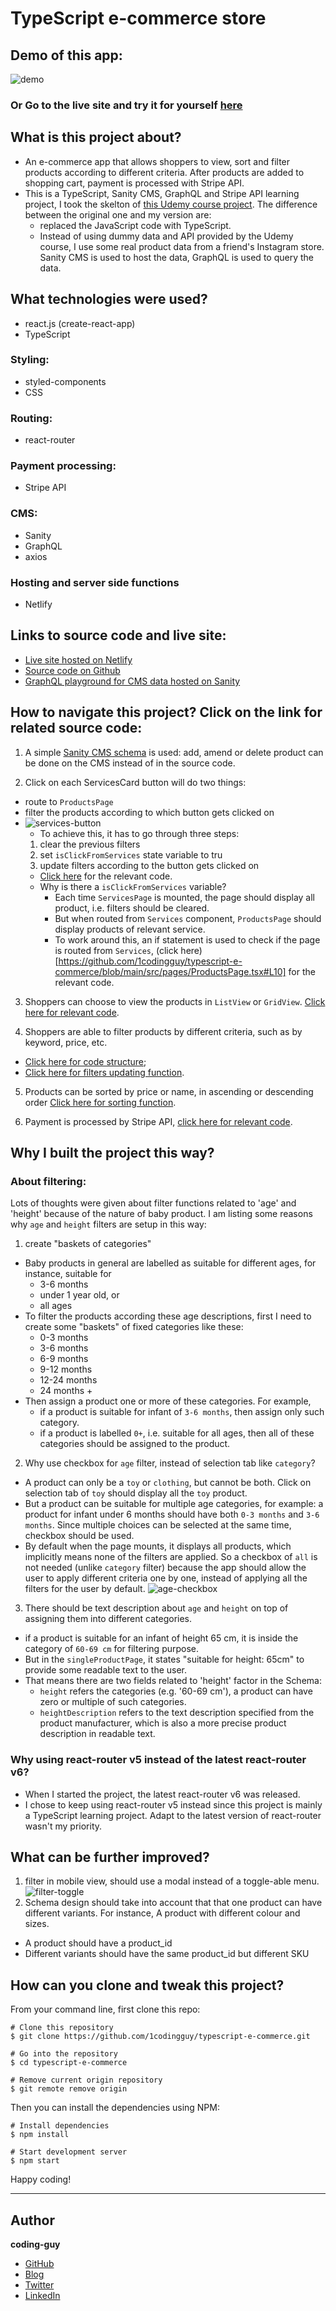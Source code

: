 # TypeScript e-commerce store

## Demo of this app:

![demo](./src/assets/cute-buddy-demo.gif)

### Or Go to the live site and try it for yourself [here](https://-cute-buddy.netlify.app/)


## What is this project about?
- An e-commerce app that allows shoppers to view, sort and filter products according to different criteria. After products are added to shopping cart, payment is processed with Stripe API.
- This is a TypeScript, Sanity CMS, GraphQL and Stripe API learning project, I took the skelton of [this Udemy course project](https://react-course-comfy-sloth-store.netlify.app/). The difference between the original one and my version are:
  - replaced the JavaScript code with TypeScript.
  - Instead of using dummy data and API provided by the Udemy course, I use some real product data from a friend's Instagram store. Sanity CMS is used to host the data, GraphQL is used to query the data.

## What technologies were used?

- react.js (create-react-app)
- TypeScript

### Styling:
- styled-components
- CSS

### Routing:
- react-router

### Payment processing:
- Stripe API

### CMS:
- Sanity
- GraphQL
- axios

### Hosting and server side functions
- Netlify

## Links to source code and live site:
- [Live site hosted on Netlify](https://-cute-buddy.netlify.app/)
- [Source code on Github](https://github.com/-1codingguy/typescript-e-commerce)
- [GraphQL playground for CMS data hosted on Sanity](https://bqk6gkzk.api.sanity.io/v1/-graphql/production/default)


## How to navigate this project? Click on the link for related source code:
1. A simple [Sanity CMS schema](https://github.com/1codingguy/typescript-e-commerce/blob/main/cutebuddy/schemas/product.js) is used: add, amend or delete product can be done on the CMS instead of in the source code.

2. Click on each ServicesCard button will do two things:
  - route to `ProductsPage`
  - filter the products according to which button gets clicked on
  - ![services-button](./src/assets/services-button.png)
    - To achieve this, it has to go through three steps:
    1. clear the previous filters
    2. set `isClickFromServices` state variable to tru
    3. update filters according to the button gets clicked on
    - [Click here](https://github.com/1codingguy/typescript-e-commerce/blob/main/src/components/Services/ServicesCards.tsx#L21) for the relevant code.
    - Why is there a `isClickFromServices` variable?
      - Each time `ServicesPage` is mounted, the page should display all product, i.e. filters should be cleared.
      - But when routed from `Services` component, `ProductsPage` should display products of relevant service.
      - To work around this, an if statement is used to check if the page is routed from `Services`, (click here)[https://github.com/1codingguy/typescript-e-commerce/blob/main/src/pages/ProductsPage.tsx#L10] for the relevant code. 


3. Shoppers can choose to view the products in `ListView` or `GridView`. [Click here for relevant code](https://github.com/1codingguy/typescript-e-commerce/blob/main/src/components/ProductList.tsx#L24).

4. Shoppers are able to filter products by different criteria, such as by keyword, price, etc. 
  - [Click here for code structure](https://github.com/1codingguy/typescript-e-commerce/blob/main/src/components/Filters/Filters.tsx#L24); 
  - [Click here for filters updating function](https://github.com/1codingguy/typescript-e-commerce/blob/main/src/reducers/filter_reducer.ts#L61).


5. Products can be sorted by price or name, in ascending or descending order [Click here for sorting function](https://github.com/1codingguy/typescript-e-commerce/blob/main/src/reducers/filter_reducer.ts#L41).


6. Payment is processed by Stripe API, [click here for relevant code](https://github.com/1codingguy/typescript-e-commerce/blob/main/src/components/StripeCheckout.tsx).


## Why I built the project this way?
### About filtering:

Lots of thoughts were given about filter functions related to 'age' and 'height' because of the nature of baby product. I am listing some reasons why `age` and `height` filters are setup in this way:

1. create "baskets of categories"

- Baby products in general are labelled as suitable for different ages, for instance, suitable for 
  - 3-6 months
  - under 1 year old, or 
  - all ages
- To filter the products according these age descriptions, first I need to create some "baskets" of fixed categories like these:
  - 0-3 months
  - 3-6 months
  - 6-9 months
  - 9-12 months
  - 12-24 months
  - 24 months +
- Then assign a product one or more of these categories. For example, 
  - if a product is suitable for infant of `3-6 months`, then assign only such category.
  - if a product is labelled `0+`, i.e. suitable for all ages, then all of these categories should be assigned to the product.

2. Why use checkbox for `age` filter, instead of selection tab like `category`?
- A product can only be a `toy` or `clothing`, but cannot be both. Click on selection tab of `toy`  should display all the `toy`  product.
- But a product can be suitable for multiple age categories, for example: a product for infant under 6 months should have both `0-3 months` and `3-6 months`. Since multiple choices can be selected at the same time, checkbox should be used.
- By default when the page mounts, it displays all products, which implicitly means none of the filters are applied. So a checkbox of `all` is not needed (unlike `category` filter) because the app should allow the user to apply different criteria one by one, instead of applying all the filters for the user by default.
![age-checkbox](./src/assets/age-checkbox.png)

3. There should be text description about `age` and `height` on top of assigning them into different categories.
- if a product is suitable for an infant of height 65 cm, it is inside the category of `60-69 cm` for filtering purpose. 
- But in the `singleProductPage`, it states "suitable for height: 65cm" to provide some readable text to the user. 
- That means there are two fields related to 'height' factor in the Schema:
  - `height` refers the categories (e.g. '60-69 cm'), a product can have zero or multiple of such categories.
  - `heightDescription` refers to the text description specified from the product manufacturer, which is also a more precise product description in readable text.

### Why using react-router v5 instead of the latest react-router v6?
- When I started the project, the latest react-router v6 was released.
- I chose to keep using react-router v5 instead since this project is mainly a TypeScript learning project. Adapt to the latest version of react-router wasn't my priority.

## What can be further improved?
1. filter in mobile view, should use a modal instead of a toggle-able menu.
![filter-toggle](./src/assets/filter-toggle.png)
2. Schema design should take into account that that one product can have different variants. For instance, A product with different colour and sizes. 
  - A product should have a product_id
  - Different variants should have the same product_id but different SKU

## How can you clone and tweak this project?

From your command line, first clone this repo:

```
# Clone this repository
$ git clone https://github.com/1codingguy/typescript-e-commerce.git

# Go into the repository
$ cd typescript-e-commerce

# Remove current origin repository
$ git remote remove origin

```

Then you can install the dependencies using NPM:

```
# Install dependencies
$ npm install

# Start development server
$ npm start
```

Happy coding!

---

## Author

**coding-guy**

- [GitHub](https://github.com/1codingguy)
- [Blog](https://blog.coding-guy.com/)
- [Twitter](https://twitter.com/1codingguy)
- [LinkedIn](https://www.linkedin.com/in/1codingguy/)
